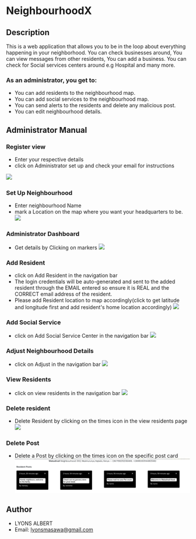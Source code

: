 # NeighbourhoodX
## Description
This is a web application that allows you to be in the loop about everything happening in your neighborhood. You can check businesses around, You can view messages from other residents, You can add a business. You can check for Social services centers around e.g Hospital and many more.

### As an administrator, you get to:
- You can add residents to the neighbourhood map.
- You can add social services to the neighbourhood map.
- You can send alerts to the residents and delete any malicious post.
- You can edit neighbourhood details.

## Administrator Manual
### Register view
- Enter your respective details
- click on Administrator set up and check your email for instructions
<img src="reg.png">

### Set Up Neighbourhood
- Enter neighbourhood Name
- mark a Location on the map where you want your headquarters to be.
  <img src="set.png">

### Administrator Dashboard
- Get details by Clicking on markers
  <img src="peek/admin.png">

### Add Resident
- click on Add Resident in the navigation bar
- The login credentials will be auto-generated and sent to the added resident through the EMAIL entered so ensure it is REAL and the CORRECT email address of the resident.
- Please add Resident location to map accordingly(click to get latitude and longitude first and add resident's home location accordingly)
  <img src="addres.png">

### Add Social Service
- click on Add Social Service Center in the navigation bar
  <img src="addsoc.png">

### Adjust Neighbourhood Details
- click on Adjust in the navigation bar
  <img src="adj.png">

### View Residents
- click on view residents in the navigation bar
  <img src="ress.png">

### Delete resident
- Delete Resident by clicking on the times icon in the view residents page
  <img src="delres.png">

### Delete Post
- Delete a Post by clicking on the times icon on the specific post card
  <img src="peeks/delpost.png">

## Author
- LYONS ALBERT
- Email: lyonsmasawa@gmail.com